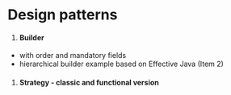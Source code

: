 # Design patterns

1. #### Builder
  - with order and mandatory fields
  - hierarchical builder example based on Effective Java (Item  2)
1. #### Strategy - classic and functional version 
